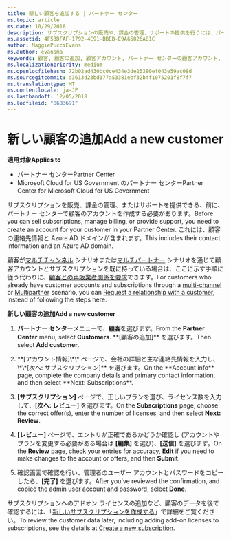 ```yaml
---
title: 新しい顧客を追加する | パートナー センター
ms.topic: article
ms.date: 10/29/2018
description: サブスクリプションの販売や、課金の管理、サポートの提供を行うには、パートナー センターで顧客の記録を作成する必要があります。 これには、顧客の連絡先情報と Azure AD ドメインが含まれます。
ms.assetid: 4F53DFAF-1792-4E91-BBEB-E9A65026A81C
author: MaggiePucciEvans
ms.author: evansma
keywords: 顧客, 顧客の追加, 顧客アカウント, パートナー センターの顧客アカウント, お客様, お客様の追加, 顧客アカウントの作成
ms.localizationpriority: medium
ms.openlocfilehash: 72b02ad430bc0ce434e3de25380ef043e59ac08d
ms.sourcegitcommit: d3613d23bd177a53381ebf32b4f1075201f8f7f7
ms.translationtype: MT
ms.contentlocale: ja-JP
ms.lasthandoff: 12/05/2018
ms.locfileid: "8683691"
---
```

# <a name="add-a-new-customer"></a><span data-ttu-id="b1d22-105">新しい顧客の追加</span><span class="sxs-lookup"><span data-stu-id="b1d22-105">Add a new customer</span></span>

**<span data-ttu-id="b1d22-106">適用対象</span><span class="sxs-lookup"><span data-stu-id="b1d22-106">Applies to</span></span>**

-  <span data-ttu-id="b1d22-107">パートナー センター</span><span class="sxs-lookup"><span data-stu-id="b1d22-107">Partner Center</span></span>
-  <span data-ttu-id="b1d22-108">Microsoft Cloud for US Government のパートナー センター</span><span class="sxs-lookup"><span data-stu-id="b1d22-108">Partner Center for Microsoft Cloud for US Government</span></span>



<span data-ttu-id="b1d22-109">サブスクリプションを販売、課金の管理、またはサポートを提供できる、前に、パートナー センターで顧客のアカウントを作成する必要があります。</span><span class="sxs-lookup"><span data-stu-id="b1d22-109">Before you can sell subscriptions, manage billing, or provide support, you need to create an account for your customer in your Partner  Center.</span></span> <span data-ttu-id="b1d22-110">これには、顧客の連絡先情報と Azure AD ドメインが含まれます。</span><span class="sxs-lookup"><span data-stu-id="b1d22-110">This includes their contact information and an Azure AD domain.</span></span>

<span data-ttu-id="b1d22-111">顧客が[マルチチャンネル](multichannel.md) シナリオまたは[マルチパートナー](multipartner.md) シナリオを通じて顧客アカウントとサブスクリプションを既に持っている場合は、ここに示す手順に従う代わりに、[顧客との再販業者関係を要求](request-a-relationship-with-a-customer.md)できます。</span><span class="sxs-lookup"><span data-stu-id="b1d22-111">For customers who already have customer accounts and subscriptions through a [multi-channel](multichannel.md) or [Multipartner](multipartner.md) scenario, you can [Request a relationship with a customer](request-a-relationship-with-a-customer.md), instead of following the steps here.</span></span>

**<span data-ttu-id="b1d22-112">新しい顧客の追加</span><span class="sxs-lookup"><span data-stu-id="b1d22-112">Add a new customer</span></span>**

1.  <span data-ttu-id="b1d22-113">**パートナー センター**メニューで、**顧客**を選びます。</span><span class="sxs-lookup"><span data-stu-id="b1d22-113">From the **Partner Center** menu, select **Customers**.</span></span> <span data-ttu-id="b1d22-114">
          \*\*[顧客の追加]** を選びます。</span><span class="sxs-lookup"><span data-stu-id="b1d22-114">Then select **Add customer**.</span></span>

2.  <span data-ttu-id="b1d22-115">
          **[アカウント情報]\*\* ページで、会社の詳細と主な連絡先情報を入力し、\*\*[次へ: サブスクリプション]** を選びます。</span><span class="sxs-lookup"><span data-stu-id="b1d22-115">On the **Account info** page, complete the company details and primary contact information, and then select **Next: Subscriptions**.</span></span>

3.  <span data-ttu-id="b1d22-116">**[サブスクリプション]** ページで、正しいプランを選び、ライセンス数を入力して、**[次へ: レビュー]** を選びます。</span><span class="sxs-lookup"><span data-stu-id="b1d22-116">On the **Subscriptions** page, choose the correct offer(s), enter the number of licenses, and then select **Next: Review**.</span></span>

4.  <span data-ttu-id="b1d22-117">**[レビュー]** ページで、エントリが正確であるかどうか確認し (アカウントやプランを変更する必要がある場合は **[編集]** を選び)、**[送信]** を選びます。</span><span class="sxs-lookup"><span data-stu-id="b1d22-117">On the **Review** page, check your entries for accuracy, **Edit** if you need to make changes to the account or offers, and then **Submit**.</span></span>

5.  <span data-ttu-id="b1d22-118">確認画面で確認を行い、管理者のユーザー アカウントとパスワードをコピーしたら、**[完了]** を選びます。</span><span class="sxs-lookup"><span data-stu-id="b1d22-118">After you’ve reviewed the confirmation, and copied the admin user account and password, select **Done**.</span></span>

<span data-ttu-id="b1d22-119">サブスクリプションへのアドオン ライセンスの追加など、顧客のデータを後で確認するには、「[新しいサブスクリプションを作成する](create-a-new-subscription.md)」で詳細をご覧ください。</span><span class="sxs-lookup"><span data-stu-id="b1d22-119">To review the customer data later, including adding add-on licenses to subscriptions, see the details at [Create a new subscription](create-a-new-subscription.md).</span></span>

 

 



